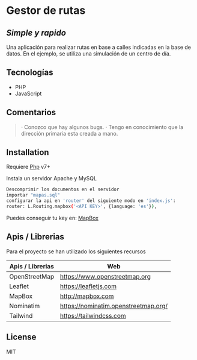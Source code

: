 # Gestor de rutas
## _Simple y rapido_

Una aplicación para realizar rutas en base a calles indicadas en la base de datos.
En el ejemplo, se utiliza una simulación de un centro de día.

## Tecnologías
- PHP
- JavaScript



## Comentarios

> · Conozco que hay algunos bugs.
> · Tengo en conocimiento que la dirección primaria esta creada a mano.


## Installation
 Requiere [Php](https://php.net/) v7+

Instala un servidor Apache y MySQL

```sh
Descomprimir los documentos en el servidor
importar "mapas.sql"
configurar la api en 'router' del siguiente modo en 'index.js':
router: L.Routing.mapbox('<API KEY>', {language: 'es'}),
```
Puedes conseguir tu key en: [MapBox](http://mapbox.com)

## Apis / Librerias

Para el proyecto se han utilizado los siguientes recursos

| Apis / Librerias | Web |
| ------ | ------ |
| OpenStreetMap | https://www.openstreetmap.org |
| Leaflet | https://leafletjs.com |
| MapBox | http://mapbox.com |
| Nominatim | https://nominatim.openstreetmap.org/ |
| Tailwind | https://tailwindcss.com |


## License

MIT
